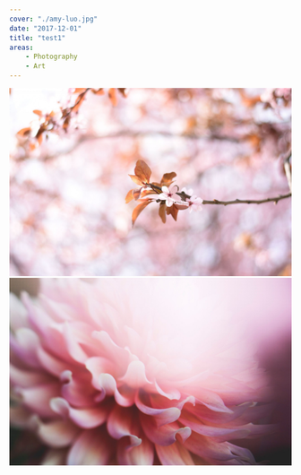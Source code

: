 ```yaml
---
cover: "./amy-luo.jpg"
date: "2017-12-01"
title: "test1"
areas:
    - Photography
    - Art
---
```


![](./andrea-natali.jpg)
![](./kari-shea.jpg)
